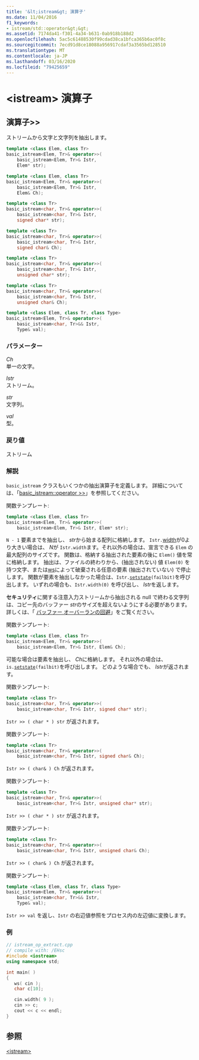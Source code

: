 ```yaml
---
title: '&lt;istream&gt; 演算子'
ms.date: 11/04/2016
f1_keywords:
- istream/std::operator&gt;&gt;
ms.assetid: 7174da41-f301-4a34-b631-0ab918b188d2
ms.openlocfilehash: 5ac5c61488530f99cdad38ca1bfca365b6ac0f8c
ms.sourcegitcommit: 7ecd91d8ce18088a956917cdaf3a3565bd128510
ms.translationtype: MT
ms.contentlocale: ja-JP
ms.lasthandoff: 03/16/2020
ms.locfileid: "79425659"
---
```

# <a name="ltistreamgt-operators"></a>&lt;istream&gt; 演算子

## <a name="op_gt_gt"></a>  演算子&gt;&gt;

ストリームから文字と文字列を抽出します。

```cpp
template <class Elem, class Tr>
basic_istream<Elem, Tr>& operator>>(
    basic_istream<Elem, Tr>& Istr,
    Elem* str);

template <class Elem, class Tr>
basic_istream<Elem, Tr>& operator>>(
    basic_istream<Elem, Tr>& Istr,
    Elem& Ch);

template <class Tr>
basic_istream<char, Tr>& operator>>(
    basic_istream<char, Tr>& Istr,
    signed char* str);

template <class Tr>
basic_istream<char, Tr>& operator>>(
    basic_istream<char, Tr>& Istr,
    signed char& Ch);

template <class Tr>
basic_istream<char, Tr>& operator>>(
    basic_istream<char, Tr>& Istr,
    unsigned char* str);

template <class Tr>
basic_istream<char, Tr>& operator>>(
    basic_istream<char, Tr>& Istr,
    unsigned char& Ch);

template <class Elem, class Tr, class Type>
basic_istream<Elem, Tr>& operator>>(
    basic_istream<char, Tr>&& Istr,
    Type& val);
```

### <a name="parameters"></a>パラメーター

*Ch*\
単一の文字。

*Istr*\
ストリーム。

*str*\
文字列。

*val*\
型。

### <a name="return-value"></a>戻り値

ストリーム

### <a name="remarks"></a>解説

`basic_istream` クラスもいくつかの抽出演算子を定義します。 詳細については、「[basic_istream::operator >>](../standard-library/basic-istream-class.md#op_gt_gt)」を参照してください。

関数テンプレート:

```cpp
template <class Elem, class Tr>
basic_istream<Elem, Tr>& operator>>(
    basic_istream<Elem, Tr>& Istr, Elem* str);
```

`N - 1` 要素までを抽出し、 *str*から始まる配列に格納します。 `Istr.`[width](../standard-library/ios-base-class.md#width)が0より大きい場合は、 *N*が `Istr.width`ます。それ以外の場合は、宣言できる `Elem` の最大配列のサイズです。 関数は、格納する抽出された要素の後に `Elem()` 値を常に格納します。 抽出は、ファイルの終わりから、(抽出されない) 値 `Elem(0)` を持つ文字、または[ws](../standard-library/istream-functions.md#ws)によって破棄される任意の要素 (抽出されていない) で停止します。 関数が要素を抽出しなかった場合は、`Istr.`[`setstate`](../standard-library/basic-ios-class.md#setstate)`(failbit)`を呼び出します。 いずれの場合も、`Istr.width(0)` を呼び出し、 *Istr*を返します。

**セキュリティ**に関する注意入力ストリームから抽出される null で終わる文字列は、コピー先のバッファー *str*のサイズを超えないようにする必要があります。 詳しくは、「 [バッファー オーバーランの回避](/windows/win32/SecBP/avoiding-buffer-overruns)」をご覧ください。

関数テンプレート:

```cpp
template <class Elem, class Tr>
basic_istream<Elem, Tr>& operator>>(
    basic_istream<Elem, Tr>& Istr, Elem& Ch);
```

可能な場合は要素を抽出し、 *Ch*に格納します。 それ以外の場合は、`is.`[`setstate`](../standard-library/basic-ios-class.md#setstate)`(failbit)`を呼び出します。 どのような場合でも、 *Istr*が返されます。

関数テンプレート:

```cpp
template <class Tr>
basic_istream<char, Tr>& operator>>(
    basic_istream<char, Tr>& Istr, signed char* str);
```

`Istr >> ( char * ) str` が返されます。

関数テンプレート:

```cpp
template <class Tr>
basic_istream<char, Tr>& operator>>(
    basic_istream<char, Tr>& Istr, signed char& Ch);
```

`Istr >> ( char& ) Ch` が返されます。

関数テンプレート:

```cpp
template <class Tr>
basic_istream<char, Tr>& operator>>(
    basic_istream<char, Tr>& Istr, unsigned char* str);
```

`Istr >> ( char * ) str` が返されます。

関数テンプレート:

```cpp
template <class Tr>
basic_istream<char, Tr>& operator>>(
    basic_istream<char, Tr>& Istr, unsigned char& Ch);
```

`Istr >> ( char& ) Ch` が返されます。

関数テンプレート:

```cpp
template <class Elem, class Tr, class Type>
basic_istream<Elem, Tr>& operator>>(
    basic_istream<char, Tr>&& Istr,
    Type& val);
```

`Istr >> val` を返し、`Istr` の右辺値参照をプロセス内の左辺値に変換します。

### <a name="example"></a>例

```cpp
// istream_op_extract.cpp
// compile with: /EHsc
#include <iostream>
using namespace std;

int main( )
{
   ws( cin );
   char c[10];

   cin.width( 9 );
   cin >> c;
   cout << c << endl;
}
```

## <a name="see-also"></a>参照

[\<istream>](../standard-library/istream.md)
